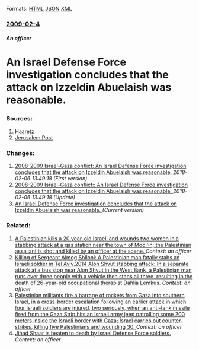 
Formats: [HTML](/news/2009/02/4/an-israel-defense-force-investigation-concludes-that-the-attack-on-izzeldin-abuelaish-was-reasonable.html)  [JSON](/news/2009/02/4/an-israel-defense-force-investigation-concludes-that-the-attack-on-izzeldin-abuelaish-was-reasonable.json)  [XML](/news/2009/02/4/an-israel-defense-force-investigation-concludes-that-the-attack-on-izzeldin-abuelaish-was-reasonable.xml)  

### [2009-02-4](/news/2009/02/4/index.md)

##### An officer
#  An Israel Defense Force investigation concludes that the attack on Izzeldin Abuelaish was reasonable. 




### Sources:

1. [Haaretz](http://www.haaretz.com/hasen/spages/1061189.html)
2. [Jerusalem Post](http://www.jpost.com/servlet/Satellite?cid=1233304684758&pagename=JPost%2FJPArticle%2FShowFull)

### Changes:

1. [ 2008-2009 Israel-Gaza conflict: An Israel Defense Force investigation concludes that the attack on Izzeldin Abuelaish was reasonable. ](/news/2009/02/4/2008-2009-israel-gaza-conflict-p-an-israel-defense-force-investigation-concludes-that-the-attack-on-izzeldin-abuelaish-was-reasonable.md) _2018-02-06 13:49:18 (First version)_
2. [ 2008-2009 Israel-Gaza conflict:: An Israel Defense Force investigation concludes that the attack on Izzeldin Abuelaish was reasonable. ](/news/2009/02/4/2008-2009-israel-gaza-conflict-an-israel-defense-force-investigation-concludes-that-the-attack-on-izzeldin-abuelaish-was-reasonable.md) _2018-02-06 13:49:18 (Update)_
2. [ An Israel Defense Force investigation concludes that the attack on Izzeldin Abuelaish was reasonable. ](/news/2009/02/4/an-israel-defense-force-investigation-concludes-that-the-attack-on-izzeldin-abuelaish-was-reasonable.md) _(Current version)_

### Related:

1. [A Palestinian kills a 20 year-old Israeli and wounds two women in a stabbing attack at a gas station near the town of Modi'in; the Palestinian assailant is shot and killed by an officer at the scene. ](/news/2015/11/23/a-palestinian-kills-a-20-year-old-israeli-and-wounds-two-women-in-a-stabbing-attack-at-a-gas-station-near-the-town-of-modiain-the-palesti.md) _Context: an officer_
2. [Killing of Sergeant Almog Shiloni: A Palestinian man fatally stabs an Israeli soldier in Tel Aviv.2014 Alon Shvut stabbing attack: In a separate attack at a bus stop near Alon Shvut in the West Bank, a Palestinian man runs over three people with a vehicle then stabs all three, resulting in the death of 26-year-old occupational therapist Dahlia Lemkus. ](/news/2014/11/10/killing-of-sergeant-almog-shiloni-a-palestinian-man-fatally-stabs-an-israeli-soldier-in-tel-aviv-2014-alon-shvut-stabbing-attack-in-a-sepa.md) _Context: an officer_
3. [Palestinian militants fire a barrage of rockets from Gaza into southern Israel, in a cross-border escalation following an earlier attack in which four Israeli soldiers are injured, two seriously, when an anti-tank missile fired from the Gaza Strip hits an Israeli army jeep patrolling some 200 meters inside the Israeli border with Gaza; Israel carries out counter-strikes, killing five Palestinians and wounding 30. ](/news/2012/11/10/palestinian-militants-fire-a-barrage-of-rockets-from-gaza-into-southern-israel-in-a-cross-border-escalation-following-an-earlier-attack-in.md) _Context: an officer_
4. [ Jihad Shaar is beaten to death by Israel Defense Force soldiers.](/news/2007/07/27/jihad-shaar-is-beaten-to-death-by-israel-defense-force-soldiers.md) _Context: an officer_
